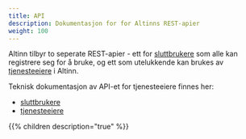 ```yaml
---
title: API
description: Dokumentasjon for for Altinns REST-apier
weight: 100
---
```


Altinn tilbyr to seperate REST-apier - ett for [sluttbrukere](sluttbruker) som alle kan registrere seg for å bruke,
og ett som utelukkende kan brukes av [tjenesteeiere](tjenesteeier) i Altinn.

Teknisk dokumentasjon av API-et for tjenesteeiere finnes her: 
 - [sluttbrukere](https://www.altinn.no/api/help)
 - [tjenesteeiere](https://www.altinn.no/api/serviceowner/help)

{{% children description="true" %}}
